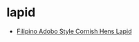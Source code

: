 # lapid

 * [Filipino Adobo Style Cornish Hens Lapid](../../index/f/filipino-adobo-style-cornish-hens-lapid-10170.json)
